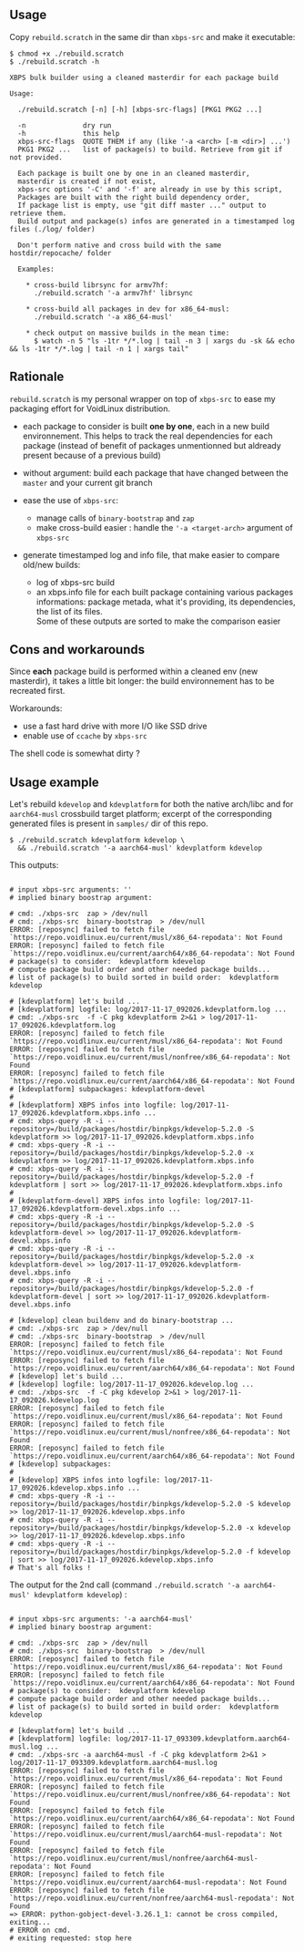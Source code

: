 ## Usage

Copy `rebuild.scratch` in the same dir than `xbps-src` and make it executable:

```
$ chmod +x ./rebuild.scratch
$ ./rebuild.scratch -h
```
```
XBPS bulk builder using a cleaned masterdir for each package build

Usage:

  ./rebuild.scratch [-n] [-h] [xbps-src-flags] [PKG1 PKG2 ...]

  -n              dry run
  -h              this help
  xbps-src-flags  QUOTE THEM if any (like '-a <arch> [-m <dir>] ...')
  PKG1 PKG2 ...   list of package(s) to build. Retrieve from git if not provided.

  Each package is built one by one in an cleaned masterdir,
  masterdir is created if not exist,
  xbps-src options '-C' and '-f' are already in use by this script,
  Packages are built with the right build dependency order,
  If package list is empty, use "git diff master ..." output to retrieve them.
  Build output and package(s) infos are generated in a timestamped log files (./log/ folder)

  Don't perform native and cross build with the same hostdir/repocache/ folder

  Examples:

    * cross-build librsync for armv7hf:
      ./rebuild.scratch '-a armv7hf' librsync

    * cross-build all packages in dev for x86_64-musl: 
      ./rebuild.scratch '-a x86_64-musl'

    * check output on massive builds in the mean time:
      $ watch -n 5 "ls -1tr */*.log | tail -n 3 | xargs du -sk && echo && ls -1tr */*.log | tail -n 1 | xargs tail"
```


## Rationale

`rebuild.scratch` is my personal wrapper on top of `xbps-src` to ease my packaging effort for VoidLinux distribution.

* each package to consider is built **one by one**, each in a new build environnement. This helps to track the real dependencies for each package (instead of benefit of packages unmentionned but aldready present because of a previous build)

* without argument: build each package that have changed between the `master` and your current git branch

* ease the use of `xbps-src`: 
  * manage calls of `binary-bootstrap` and `zap`
  * make cross-build easier : handle the `'-a <target-arch>` argument of `xbps-src`

* generate timestamped log and info file, that make easier to compare old/new builds:
  * log of xbps-src build
  * an xbps.info file for each built package containing various packages informations: package metada, what it's providing, its dependencies, the list of its files.  
      Some of these outputs are sorted to make the comparison easier


## Cons and workarounds

Since **each** package build is performed within a cleaned env (new masterdir), it takes a little bit longer: the build environnement has to be recreated first.

Workarounds:
* use a fast hard drive with more I/O like SSD drive
* enable use of `ccache` by `xbps-src`

The shell code is somewhat dirty ?

## Usage example

Let's rebuild `kdevelop` and `kdevplatform` for both the native arch/libc and for `aarch64-musl` crossbuild target platform; excerpt of the corresponding generated files is present in `samples/` dir of this repo.

```
$ ./rebuild.scratch kdevplatform kdevelop \
  && ./rebuild.scratch '-a aarch64-musl' kdevplatform kdevelop
```

This outputs:

```

# input xbps-src arguments: ''
# implied binary boostrap argument: 

# cmd: ./xbps-src  zap > /dev/null
# cmd: ./xbps-src  binary-bootstrap  > /dev/null
ERROR: [reposync] failed to fetch file `https://repo.voidlinux.eu/current/musl/x86_64-repodata': Not Found
ERROR: [reposync] failed to fetch file `https://repo.voidlinux.eu/current/aarch64/x86_64-repodata': Not Found
# package(s) to consider:  kdevplatform kdevelop
# compute package build order and other needed package builds...
# list of package(s) to build sorted in build order:  kdevplatform kdevelop

# [kdevplatform] let's build ...
# [kdevplatform] logfile: log/2017-11-17_092026.kdevplatform.log ...
# cmd: ./xbps-src  -f -C pkg kdevplatform 2>&1 > log/2017-11-17_092026.kdevplatform.log
ERROR: [reposync] failed to fetch file `https://repo.voidlinux.eu/current/musl/x86_64-repodata': Not Found
ERROR: [reposync] failed to fetch file `https://repo.voidlinux.eu/current/musl/nonfree/x86_64-repodata': Not Found
ERROR: [reposync] failed to fetch file `https://repo.voidlinux.eu/current/aarch64/x86_64-repodata': Not Found
# [kdevplatform] subpackages: kdevplatform-devel
#
# [kdevplatform] XBPS infos into logfile: log/2017-11-17_092026.kdevplatform.xbps.info ...
# cmd: xbps-query -R -i --repository=/build/packages/hostdir/binpkgs/kdevelop-5.2.0 -S kdevplatform >> log/2017-11-17_092026.kdevplatform.xbps.info
# cmd: xbps-query -R -i --repository=/build/packages/hostdir/binpkgs/kdevelop-5.2.0 -x kdevplatform >> log/2017-11-17_092026.kdevplatform.xbps.info
# cmd: xbps-query -R -i --repository=/build/packages/hostdir/binpkgs/kdevelop-5.2.0 -f kdevplatform | sort >> log/2017-11-17_092026.kdevplatform.xbps.info
#
# [kdevplatform-devel] XBPS infos into logfile: log/2017-11-17_092026.kdevplatform-devel.xbps.info ...
# cmd: xbps-query -R -i --repository=/build/packages/hostdir/binpkgs/kdevelop-5.2.0 -S kdevplatform-devel >> log/2017-11-17_092026.kdevplatform-devel.xbps.info
# cmd: xbps-query -R -i --repository=/build/packages/hostdir/binpkgs/kdevelop-5.2.0 -x kdevplatform-devel >> log/2017-11-17_092026.kdevplatform-devel.xbps.info
# cmd: xbps-query -R -i --repository=/build/packages/hostdir/binpkgs/kdevelop-5.2.0 -f kdevplatform-devel | sort >> log/2017-11-17_092026.kdevplatform-devel.xbps.info

# [kdevelop] clean buildenv and do binary-bootstrap ...
# cmd: ./xbps-src  zap > /dev/null
# cmd: ./xbps-src  binary-bootstrap  > /dev/null
ERROR: [reposync] failed to fetch file `https://repo.voidlinux.eu/current/musl/x86_64-repodata': Not Found
ERROR: [reposync] failed to fetch file `https://repo.voidlinux.eu/current/aarch64/x86_64-repodata': Not Found
# [kdevelop] let's build ...
# [kdevelop] logfile: log/2017-11-17_092026.kdevelop.log ...
# cmd: ./xbps-src  -f -C pkg kdevelop 2>&1 > log/2017-11-17_092026.kdevelop.log
ERROR: [reposync] failed to fetch file `https://repo.voidlinux.eu/current/musl/x86_64-repodata': Not Found
ERROR: [reposync] failed to fetch file `https://repo.voidlinux.eu/current/musl/nonfree/x86_64-repodata': Not Found
ERROR: [reposync] failed to fetch file `https://repo.voidlinux.eu/current/aarch64/x86_64-repodata': Not Found
# [kdevelop] subpackages: 
#
# [kdevelop] XBPS infos into logfile: log/2017-11-17_092026.kdevelop.xbps.info ...
# cmd: xbps-query -R -i --repository=/build/packages/hostdir/binpkgs/kdevelop-5.2.0 -S kdevelop >> log/2017-11-17_092026.kdevelop.xbps.info
# cmd: xbps-query -R -i --repository=/build/packages/hostdir/binpkgs/kdevelop-5.2.0 -x kdevelop >> log/2017-11-17_092026.kdevelop.xbps.info
# cmd: xbps-query -R -i --repository=/build/packages/hostdir/binpkgs/kdevelop-5.2.0 -f kdevelop | sort >> log/2017-11-17_092026.kdevelop.xbps.info
# That's all folks !
```

The output for the 2nd call (command `./rebuild.scratch '-a aarch64-musl' kdevplatform kdevelop`) :
```

# input xbps-src arguments: '-a aarch64-musl'
# implied binary boostrap argument: 

# cmd: ./xbps-src  zap > /dev/null
# cmd: ./xbps-src  binary-bootstrap  > /dev/null
ERROR: [reposync] failed to fetch file `https://repo.voidlinux.eu/current/musl/x86_64-repodata': Not Found
ERROR: [reposync] failed to fetch file `https://repo.voidlinux.eu/current/aarch64/x86_64-repodata': Not Found
# package(s) to consider:  kdevplatform kdevelop
# compute package build order and other needed package builds...
# list of package(s) to build sorted in build order:  kdevplatform kdevelop

# [kdevplatform] let's build ...
# [kdevplatform] logfile: log/2017-11-17_093309.kdevplatform.aarch64-musl.log ...
# cmd: ./xbps-src -a aarch64-musl -f -C pkg kdevplatform 2>&1 > log/2017-11-17_093309.kdevplatform.aarch64-musl.log
ERROR: [reposync] failed to fetch file `https://repo.voidlinux.eu/current/musl/x86_64-repodata': Not Found
ERROR: [reposync] failed to fetch file `https://repo.voidlinux.eu/current/musl/nonfree/x86_64-repodata': Not Found
ERROR: [reposync] failed to fetch file `https://repo.voidlinux.eu/current/aarch64/x86_64-repodata': Not Found
ERROR: [reposync] failed to fetch file `https://repo.voidlinux.eu/current/musl/aarch64-musl-repodata': Not Found
ERROR: [reposync] failed to fetch file `https://repo.voidlinux.eu/current/musl/nonfree/aarch64-musl-repodata': Not Found
ERROR: [reposync] failed to fetch file `https://repo.voidlinux.eu/current/aarch64-musl-repodata': Not Found
ERROR: [reposync] failed to fetch file `https://repo.voidlinux.eu/current/nonfree/aarch64-musl-repodata': Not Found
=> ERROR: python-gobject-devel-3.26.1_1: cannot be cross compiled, exiting...
# ERROR on cmd.
# exiting requested: stop here
```
